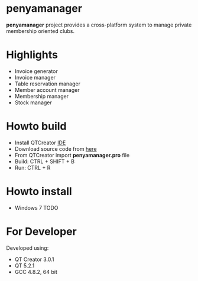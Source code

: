 penyamanager
============

**penyamanager** project provides a cross-platform system to manage private membership oriented clubs.

Highlights
==========
* Invoice generator
* Invoice manager
* Table reservation manager
* Member account manager
* Membership manager
* Stock manager

Howto build
===========
* Install QTCreator [IDE](https://qt-project.org/downloads) 
* Download source code from [here](/)
* From QTCreator import **penyamanager.pro** file
* Build: CTRL + SHIFT + B
* Run: CTRL + R

Howto install
=============
* Windows 7
TODO

For Developer
=============
Developed using:
* QT Creator 3.0.1
* QT 5.2.1
* GCC 4.8.2, 64 bit

